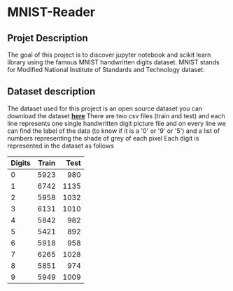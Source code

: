 # MNIST-Reader

## Projet Description
The goal of this project is to discover jupyter notebook and scikit learn library using the famous MNIST handwritten digits dataset.
MNIST stands for Modified National Institute of Standards and Technology dataset.

## Dataset description

The dataset used for this project is an open source dataset you can download the dataset **[here](https://www.kaggle.com/datasets/oddrationale/mnist-in-csv?resource=download)**
There are two csv files (train and test) and each line represents one single handwritten digit picture file and on every line we can find the label of the data (to know if it is a '0' or '9' or '5') and a list of numbers representing the shade of grey of each pixel
Each digit is represented in the dataset as follows

<center>

| Digits | Train | Test |
| :----- | :-------: | --------: |
| 0 | 5923 | 980 |
| 1 | 6742 | 1135 |
| 2 | 5958 | 1032 |
| 3 | 6131 | 1010 |
| 4 | 5842 | 982 |
| 5 | 5421 | 892 |
| 6 | 5918 | 958 |
| 7 | 6265 | 1028 |
| 8 | 5851 | 974 |
| 9 | 5949 | 1009 |
</center>